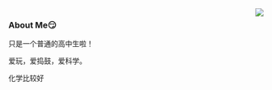 
<img  src="https://github-readme-stats.vercel.app/api?username=AzureAdolescence" align='right'/>
  <article class="left_article">
      <h3>About Me😏</h3>
      <p> 只是一个普通的高中生啦！</p>
      <p>爱玩，爱捣鼓，爱科学。</p>
    </article>
    
   化学比较好
    
   

<!--
**AzureAdolescence/AzureAdolescence** is a ✨ _special_ ✨ repository because its `README.md` (this file) appears on your GitHub profile.

Here are some ideas to get you started:

- 🔭 I’m currently working on ...
- 🌱 I’m currently learning ...
- 👯 I’m looking to collaborate on ...
- 🤔 I’m looking for help with ...
- 💬 Ask me about ...
- 📫 How to reach me: ...
- 😄 Pronouns: ...
- ⚡ Fun fact: ...
-->

